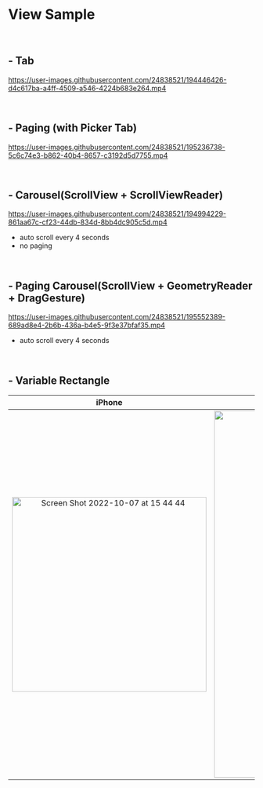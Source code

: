 # View Sample

<br>

## - Tab

https://user-images.githubusercontent.com/24838521/194446426-d4c617ba-a4ff-4509-a546-4224b683e264.mp4

<br>

## - Paging (with Picker Tab)



https://user-images.githubusercontent.com/24838521/195236738-5c6c74e3-b862-40b4-8657-c3192d5d7755.mp4



<br>

## - Carousel(ScrollView + ScrollViewReader)

https://user-images.githubusercontent.com/24838521/194994229-861aa67c-cf23-44db-834d-8bb4dc905c5d.mp4

- auto scroll every 4 seconds
- no paging

<br>

## - Paging Carousel(ScrollView + GeometryReader + DragGesture)



https://user-images.githubusercontent.com/24838521/195552389-689ad8e4-2b6b-436a-b4e5-9f3e37bfaf35.mp4


- auto scroll every 4 seconds

<br>

## - Variable Rectangle

|iPhone|iPad|
|:---:|:---:|
|<img width="397" alt="Screen Shot 2022-10-07 at 15 44 44" src="https://user-images.githubusercontent.com/24838521/194484997-58344c95-2a4c-441d-a1e5-210f366721cc.png">|<img width="748" alt="Screen Shot 2022-10-07 at 15 44 33" src="https://user-images.githubusercontent.com/24838521/194484992-27139684-fc86-43c4-8cc9-10574e7a8fdc.png">|

<br>
